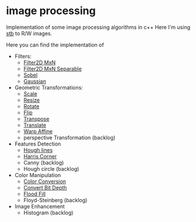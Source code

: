 # image processing
Implementation of some image processing algorithms in c++
Here I'm using [stb](https://github.com/nothings/stb) to R/W images.

Here you can find the implementation of
* Filters:
    * [Filter2D MxN](/image%20processing/code/Filter2D)
    * [Filter2D MxN Separable](/image%20processing/code/SepFilter2D)
    * [Sobel](/image%20processing/code/Sobel)
    * [Gaussian](/image%20processing/code/Gaussian)
* Geometric Transformations:
    * [Scale](/image%20processing/code/Scale)
    * [Resize](/image%20processing/code/Resize)
    * [Rotate](/image%20processing/code/Rotate)
    * [Flip](/image%20processing/code/Flip)
    * [Transpose](/image%20processing/code/Transpose)
    * [Translate](/image%20processing/code/Translate)
    * [Warp Affine](/image%20processing/code/WarpAffine)
    * perspective Transformation (backlog)
* Features Detection
    * [Hough lines](/image%20processing/code/HoughLines)
    * [Harris Corner](/image%20processing/code/HarrisCorner)
    * Canny (backlog)
    * Hough circle (backlog)
* Color Manipulation
    * [Color Conversion](/image%20processing/code/ColorConvert)
    * [Convert Bit Depth](/image%20processing/code/ConvertBitDepth)
    * [Flood Fill](/image%20processing/code/FloodFill)
    * Floyd-Steinberg (backlog)
* Image Enhancement
    * Histogram (backlog)
    

